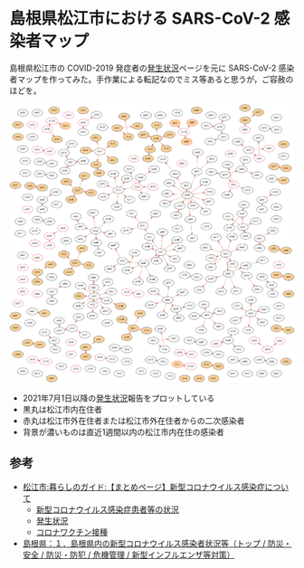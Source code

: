 # 島根県松江市における SARS-CoV-2 感染者マップ

島根県松江市の COVID-2019 発症者の[発生状況]ページを元に  SARS-CoV-2 感染者マップを作ってみた。手作業による転記なのでミス等あると思うが，ご容赦のほどを。

![](./infections.png)

- 2021年7月1日以降の[発生状況]報告をプロットしている
- 黒丸は松江市内在住者
- 赤丸は松江市外在住者または松江市外在住者からの二次感染者
- 背景が濃いものは直近1週間以内の松江市内在住の感染者

## 参考

- [松江市:暮らしのガイド:【まとめページ】新型コロナウイルス感染症について](http://www1.city.matsue.shimane.jp/kenkou/kenkoudukuri/kansensyo_yobou/coronavirus-disease/)
  - [新型コロナウイルス感染症患者等の状況](http://www1.city.matsue.shimane.jp/kenkou/kenkoudukuri/kansensyo_yobou/coronavirus-disease/koronajyoukyou.html)
  - [発生状況]
  - [コロナワクチン接種](http://www1.city.matsue.shimane.jp/kenkou/kenkoudukuri/kansensyo_yobou/coronavirus-disease/vaccine/)
- [島根県：１．島根県内の新型コロナウイルス感染者状況等（トップ / 防災・安全 / 防災・防犯 / 危機管理 / 新型インフルエンザ等対策）](https://www.pref.shimane.lg.jp/bousai_info/bousai/kikikanri/shingata_taisaku/new_coronavirus_portal001.html)

[発生状況]: http://www1.city.matsue.shimane.jp/kenkou/kenkoudukuri/kansensyo_yobou/coronavirus-disease/coronahasseijoukyou.html "松江市:暮らしのガイド:発生状況"
